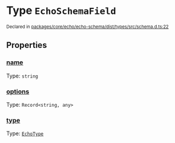 # Type `EchoSchemaField`
<sub>Declared in [packages/core/echo/echo-schema/dist/types/src/schema.d.ts:22]()</sub>





## Properties
### [name]()
Type: <code>string</code>


### [options]()
Type: <code>Record&lt;string, any&gt;</code>


### [type]()
Type: <code>[EchoType](/api/@dxos/react-client/types/EchoType)</code>
